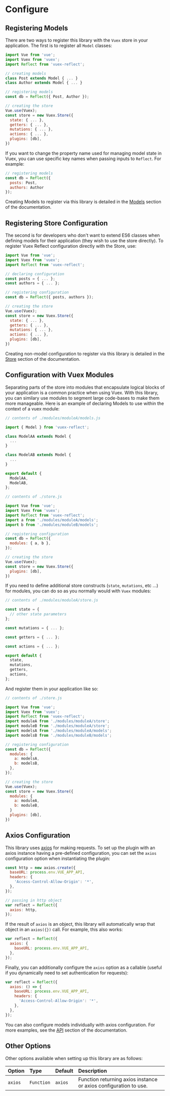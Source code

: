 # Configure


## Registering Models

There are two ways to register this library with the `Vuex` store in your application. The first is to register all `Model` classes:

```javascript
import Vue from 'vue';
import Vuex from 'vuex';
import Reflect from 'vuex-reflect';

// creating models
class Post extends Model { ... }
class Author extends Model { ... }

// registering models
const db = Reflect({ Post, Author });

// creating the store
Vue.use(Vuex);
const store = new Vuex.Store({
  state: { ... },
  getters: { ... },
  mutations: { ... },
  actions: { ... },
  plugins: [db],
})
```

If you want to change the property name used for managing model state in Vuex, you can use specific key names when passing inputs to `Reflect`. For example:

```javascript
// registering models
const db = Reflect({
  posts: Post,
  authors: Author
});
```

Creating Models to register via this library is detailed in the [Models](/guide/models/overview.md) section of the documentation.

## Registering Store Configuration

The second is for developers who don't want to extend ES6 classes when defining models for their application (they wish to use the store directly). To register Vuex Reflect configuration directly with the Store, use:

```javascript
import Vue from 'vue';
import Vuex from 'vuex';
import Reflect from 'vuex-reflect';

// declaring configuration
const posts = { ... };
const authors = { ... };

// registering configuration
const db = Reflect({ posts, authors });

// creating the store
Vue.use(Vuex);
const store = new Vuex.Store({
  state: { ... },
  getters: { ... },
  mutations: { ... },
  actions: { ... },
  plugins: [db],
})
```

Creating non-model configuration to register via this library is detailed in the [Store](/guide/models/overview.md) section of the documentation.

## Configuration with Vuex Modules

Separating parts of the store into modules that encapsulate logical blocks of your application is a common practice when using Vuex. With this library, you can similary use modules to segment large code-bases to make them more manageable. Here is an example of declaring Models to use within the context of a vuex module:

```javascript
// contents of ./modules/moduleA/models.js

import { Model } from 'vuex-reflect';

class ModelAA extends Model {
  ...
}

class ModelAB extends Model {
  ...
}

export default {
  ModelAA,
  ModelAB,
};
```

```javascript
// contents of ./store.js

import Vue from 'vue';
import Vuex from 'vuex';
import Reflect from 'vuex-reflect';
import a from './modules/moduleA/models';
import b from './modules/moduleB/models';

// registering configuration
const db = Reflect({
  modules: { a, b },
});

// creating the store
Vue.use(Vuex);
const store = new Vuex.Store({
  plugins: [db],
})
```

If you need to define additional store constructs (`state`, `mutations`, etc ...) for modules, you can do so as you normally would with `Vuex` modules:

```javascript
// contents of ./modules/moduleA/store.js

const state = {
  // other state parameters
};

const mutations = { ... };

const getters = { ... };

const actions = { ... };

export default {
  state,
  mutations,
  getters,
  actions,
};
```

And register them in your application like so:

```javascript
// contents of ./store.js

import Vue from 'vue';
import Vuex from 'vuex';
import Reflect from 'vuex-reflect';
import moduleA from './modules/moduleA/store';
import moduleB from './modules/moduleA/store';
import modelsA from './modules/moduleA/models';
import modelsB from './modules/moduleB/models';

// registering configuration
const db = Reflect({
  modules: {
    a: modelsA,
    b: modelsB,
  },
});

// creating the store
Vue.use(Vuex);
const store = new Vuex.Store({
  modules: {
    a: moduleA,
    b: moduleB,
  }
  plugins: [db],
})
```

## Axios Configuration

This library uses [axios](https://github.com/axios/axios) for making requests. To set up the plugin with an axios instance having a pre-defined configuration, you can set the `axios` configuration option when instantiating the plugin:

```javascript
const http = new axios.create({
  baseURL: process.env.VUE_APP_API,
  headers: {
    'Access-Control-Allow-Origin': '*',
  },
});

// passing in http object
var reflect = Reflect({
  axios: http,
});
```

If the result of `axios` is an object, this library will automatically wrap that object in an `axios({})` call. For example, this also works:

```javascript
var reflect = Reflect({
  axios: {
    baseURL: process.env.VUE_APP_API,
  },
});
```

Finally, you can additionally configure the `axios` option as a callable (useful if you dynamically need to set authentication for requests):

```javascript
var reflect = Reflect({
  axios: () => {
    baseURL: process.env.VUE_APP_API,
    headers: {
      'Access-Control-Allow-Origin': '*',
    },
  },
});
```

You can also configure models individually with axios configuration. For more examples, see the [API](/guide/models/api.md) section of the documentation.


## Other Options

Other options available when setting up this library are as follows:

| Option                  | Type       | Default           | Description                                                                                                |
|:------------------------|:-----------|:------------------|:-----------------------------------------------------------------------------------------------------------|
| `axios`                 | `Function` | `axios`           | Function returning axios instance or axios configuration to use.                                           |

<!--

| `methods`               | `Object`   | *See below*       | HTTP request methods.                                                                                      |
| `primary`               | `String`   | `"id"`            | The property that should be used as the primary key to the model, usually something like `"id"`.           |


### Default Request Methods

To change the default request methods used for various operations, use the `methods` keyword when defining Vuex-Reflect options.

```javascript
var reflect = Reflect({
  methods: {
    'fetch': 'get',
    'create': 'post',
    'get': 'get',
    'update': 'put',
    'delete': 'delete',
  },
});
```

-->
